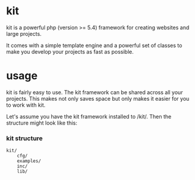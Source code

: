 kit
===

kit is a powerful php (version >= 5.4) framework for creating websites and large projects.

It comes with a simple template engine and a powerful set of classes to make you develop your projects as fast as possible.

usage
===

kit is fairly easy to use. The kit framework can be shared across all your projects. This makes not only saves space but only makes it easier for you to work with kit.

Let's assume you have the kit framework installed to /kit/. Then the structure might look like this: 

### kit structure

```
kit/
	cfg/
	examples/
	inc/
	lib/
```